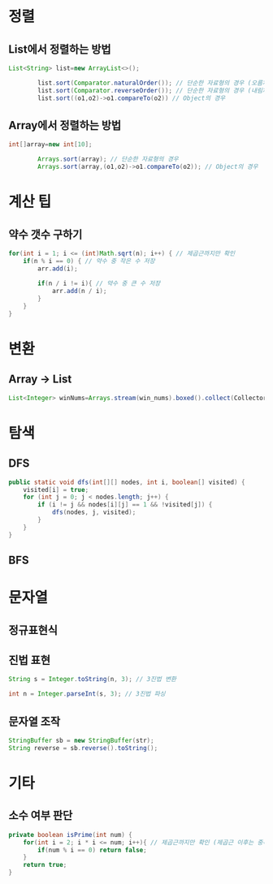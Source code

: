# 정렬

## List에서 정렬하는 방법

```java
List<String> list=new ArrayList<>();

        list.sort(Comparator.naturalOrder()); // 단순한 자료형의 경우 (오름차순)
        list.sort(Comparator.reverseOrder()); // 단순한 자료형의 경우 (내림차순)
        list.sort((o1,o2)->o1.compareTo(o2)) // Object의 경우
```

## Array에서 정렬하는 방법

```java
int[]array=new int[10];

        Arrays.sort(array); // 단순한 자료형의 경우
        Arrays.sort(array,(o1,o2)->o1.compareTo(o2)); // Object의 경우
```

# 계산 팁

## 약수 갯수 구하기

```java
for(int i = 1; i <= (int)Math.sqrt(n); i++) { // 제곱근까지만 확인
    if(n % i == 0) { // 약수 중 작은 수 저장
        arr.add(i);
    
        if(n / i != i){ // 약수 중 큰 수 저장
            arr.add(n / i);
        }
    }
}
```

# 변환

## Array -> List

```java
List<Integer> winNums=Arrays.stream(win_nums).boxed().collect(Collectors.toList());
```

# 탐색

## DFS

```java
public static void dfs(int[][] nodes, int i, boolean[] visited) {
    visited[i] = true;
    for (int j = 0; j < nodes.length; j++) {
        if (i != j && nodes[i][j] == 1 && !visited[j]) {
            dfs(nodes, j, visited);
        }
    }
}
```

## BFS



# 문자열

## 정규표현식

## 진법 표현

```java
String s = Integer.toString(n, 3); // 3진법 변환

int n = Integer.parseInt(s, 3); // 3진법 파싱
```

## 문자열 조작
```java
StringBuffer sb = new StringBuffer(str);
String reverse = sb.reverse().toString(); 
```


# 기타

## 소수 여부 판단
    
```java
private boolean isPrime(int num) {
    for(int i = 2; i * i <= num; i++){ // 제곱근까지만 확인 (제곱근 이후는 중복)
        if(num % i == 0) return false;
    }
    return true;
}
```
